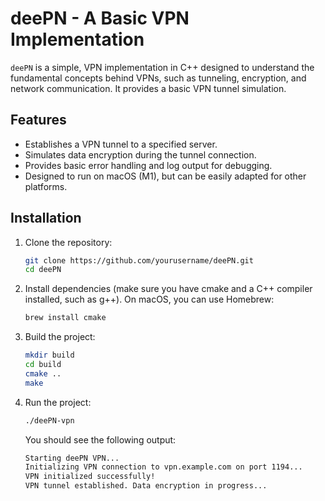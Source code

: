 # deePN - A Basic VPN Implementation

`deePN` is a simple, VPN implementation in C++ designed to understand the fundamental concepts behind VPNs, such as tunneling, encryption, and network communication. It provides a basic VPN tunnel simulation.

## Features

- Establishes a VPN tunnel to a specified server.
- Simulates data encryption during the tunnel connection.
- Provides basic error handling and log output for debugging.
- Designed to run on macOS (M1), but can be easily adapted for other platforms.

## Installation

1. Clone the repository:

   ```bash
   git clone https://github.com/yourusername/deePN.git
   cd deePN
   ```

2. Install dependencies (make sure you have cmake and a C++ compiler installed, such as g++).
   On macOS, you can use Homebrew:
   ```bash
   brew install cmake
   ```
3. Build the project:

   ```bash
   mkdir build
   cd build
   cmake ..
   make
   ```

4. Run the project:

   ```bash
   ./deePN-vpn
   ```

   You should see the following output:

   ```bash
   Starting deePN VPN...
   Initializing VPN connection to vpn.example.com on port 1194...
   VPN initialized successfully!
   VPN tunnel established. Data encryption in progress...

   ```
